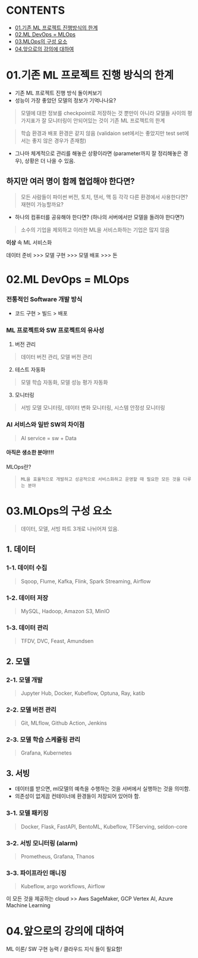 # CONTENTS 

- [01.기존 ML 프로젝트 진행방식의 한계](#01.기존_ML_프로젝트_진행_방식의_한계)
- [02.ML DevOps = MLOps](#02.ML_DevOps_=_MLOps)
- [03.MLOps의 구성 요소](#03.MLOps의_구성_요소)
- [04.앞으로의 강의에 대하여](#04.앞으로의_강의에_대하여)


# 01.기존 ML 프로젝트 진행 방식의 한계

- 기존 ML 프로젝트 진행 방식 돌이켜보기 
- 성능이 가장 좋았던 모델의 정보가 기억나나요? 
> 모델에 대한 정보를 checkpoint로 저장하는 것 뿐만이 아니라 모델들 사이의 평가지표가 잘 모니터링이 안되어있는 것이 기존 ML 프로젝트의 한계   

> 학습 환경과 배포 환경은 같지 않음 (validaion set에서는 좋았지만 test set에서는 좋지 않은 경우가 존재함)

- 그나마 체계적으로 관리를 해놓은 상황이라면 (parameter까지 잘 정리해놓은 경우), 상황은 더 나을 수 있음.

## 하지만 여러 명이 함께 협업해야 한다면? 

> 모든 사람들이 파이썬 버전, 토치, 텐서, 맥 등 각각 다른 환경에서 사용한다면? 재현이 가능할까요? 

- 하나의 컴퓨터를 공유해야 한다면? (하나의 서버에서만 모델을 돌려야 한다면?)

> 소수의 기업을 제외하고 이러한 ML을 서비스화하는 기업은 많지 않음 

__이상__ 속 ML 서비스화 

데이터 준비 >>> 모델 구현 >>> 모델 배포 >>> 돈 


# 02.ML DevOps = MLOps

### 전통적인 Software 개발 방식 
- 코드 구현 > 빌드 > 배포 

### ML 프로젝트와 SW 프로젝트의 유사성 

1. 버전 관리 
> 데이터 버전 관리, 모델 버전 관리 

2. 테스트 자동화 
> 모델 학습 자동화, 모델 성능 평가 자동화 

3. 모니터링 
> 서빙 모델 모니터링, 데이터 변화 모니터링, 시스템 안정성 모니터링 

### AI 서비스와 일반 SW의 차이점 

> AI service = sw + Data

#### 아직은 생소한 분야!!!!

MLOps란? 
> `ML을 효율적으로 개발하고 성공적으로 서비스화하고 운영할 때 필요한 모든 것을 다루는 분야`

# 03.MLOps의 구성 요소

> 데이터, 모델, 서빙 파트 3개로 나뉘어져 있음.  

## 1. 데이터 

### 1-1. 데이터 수집
> Sqoop, Flume, Kafka, Flink, Spark Streaming, Airflow

### 1-2. 데이터 저장
> MySQL, Hadoop, Amazon S3, MinIO

### 1-3. 데이터 관리 
> TFDV, DVC, Feast, Amundsen 

## 2. 모델 

### 2-1. 모델 개발 
> Jupyter Hub, Docker, Kubeflow, Optuna, Ray, katib

### 2-2. 모델 버전 관리 
> Git, MLflow, Github Action, Jenkins

### 2-3. 모델 학습 스케쥴링 관리
> Grafana, Kubernetes 

## 3. 서빙 

- 데이터를 받으면, ml모델의 예측을 수행하는 것을 서버에서 실행하는 것을 의미함.
- 의존성이 없게끔 컨테이너에 환경들이 저장되어 있어야 함. 

### 3-1. 모델 패키징 
> Docker, Flask, FastAPI, BentoML, Kubeflow, TFServing, seldon-core

### 3-2. 서빙 모니터링 (alarm)
> Prometheus, Grafana, Thanos

### 3-3. 파이프라인 매니징 
> Kubeflow, argo workflows, Airflow

이 모든 것을 제공하는 cloud >> Aws SageMaker, GCP Vertex AI, Azure Machine Learning

# 04.앞으로의 강의에 대하여

ML 이론/ SW 구현 능력 / 클라우드 지식 들이 필요함! 

